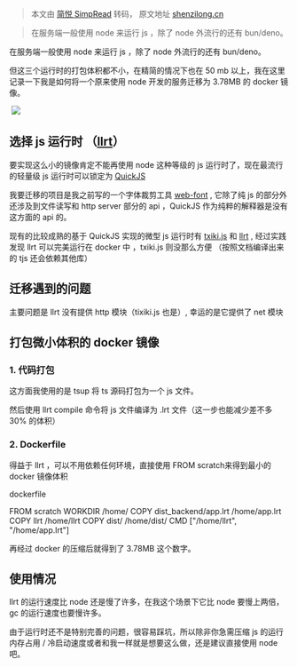 > 本文由 [简悦 SimpRead](http://ksria.com/simpread/) 转码， 原文地址 [shenzilong.cn](https://shenzilong.cn/record/%E5%A6%82%E4%BD%95%E5%AE%9E%E7%8E%B0%E4%B8%80%E4%B8%AA%E5%B0%8F%E4%BD%93%E7%A7%AF%E7%9A%84js%20docker%E9%95%9C%E5%83%8F)

> 在服务端一般使用 node 来运行 js ，除了 node 外流行的还有 bun/deno。

在服务端一般使用 node 来运行 js ，除了 node 外流行的还有 bun/deno。

但这三个运行时的打包体积都不小，在精简的情况下也在 50 mb 以上，我在这里记录一下我是如何将一个原来使用 node 开发的服务迁移为 3.78MB 的 docker 镜像。

​ ![](https://shenzilong.cn/assets/image-20240831145324-mzsh9nq.png) ​

选择 js 运行时 （[llrt](https://github.com/awslabs/llrt)）
---------------------------------------------------

要实现这么小的镜像肯定不能再使用 node 这种等级的 js 运行时了，现在最流行的轻量级 js 运行时可以锁定为 [QuickJS](https://github.com/quickjs-zh/QuickJS)

我要迁移的项目是我之前写的一个字体裁剪工具 [web-font](https://github.com/2234839/web-font) , 它除了纯 js 的部分外还涉及到文件读写和 http server 部分的 api ，QuickJS 作为纯粹的解释器是没有这方面的 api 的。

现有的比较成熟的基于 QuickJS 实现的微型 js 运行时有 [txiki.js](https://github.com/saghul/txiki.js) 和 [llrt](https://github.com/awslabs/llrt) , 经过实践发现 llrt 可以完美运行在 docker 中 ，txiki.js 则没那么方便 （按照文档编译出来的 tjs 还会依赖其他库）

迁移遇到的问题
-------

主要问题是 llrt 没有提供 http 模块（tixiki.js 也是）, 幸运的是它提供了 net 模块

打包微小体积的 docker 镜像
-----------------

### 1. 代码打包

这方面我使用的是 tsup 将 ts 源码打包为一个 js 文件。

然后使用 llrt compile 命令将 js 文件编译为 .lrt 文件（这一步也能减少差不多 30% 的体积）

### 2. Dockerfile

得益于 llrt ，可以不用依赖任何环境，直接使用 FROM scratch​ 来得到最小的 docker 镜像体积

dockerfile

FROM scratch WORKDIR /home/ COPY dist_backend/app.lrt /home/app.lrt COPY llrt /home/llrt COPY dist/ /home/dist/ CMD ["/home/llrt", "/home/app.lrt"]

再经过 docker 的压缩后就得到了 3.78MB 这个数字。

使用情况
----

llrt 的运行速度比 node 还是慢了许多，在我这个场景下它比 node 要慢上两倍，gc 的运行速度也要慢许多。

由于运行时还不是特别完善的问题，很容易踩坑，所以除非你急需压缩 js 的运行内存占用 / 冷启动速度或者和我一样就是想要这么做，还是建议直接使用 node 吧。